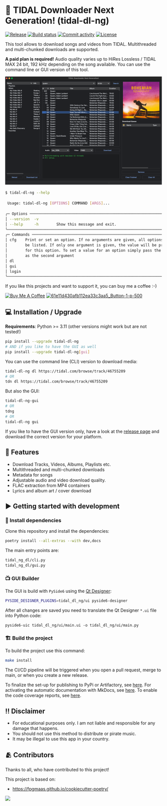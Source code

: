 # 🔰 TIDAL Downloader Next Generation! (tidal-dl-ng)

[![Release](https://img.shields.io/github/v/release/exislow/tidal-dl-ng)](https://img.shields.io/github/v/release/exislow/tidal-dl-ng)
[![Build status](https://img.shields.io/github/actions/workflow/status/exislow/tidal-dl-ng/on-release-master.yml)](https://github.com/exislow/tidal-dl-ng/actions/workflows/on-release-master.yml)
[![Commit activity](https://img.shields.io/github/commit-activity/m/exislow/tidal-dl-ng)](https://img.shields.io/github/commit-activity/m/exislow/tidal-dl-ng)
[![License](https://img.shields.io/github/license/exislow/tidal-dl-ng)](https://img.shields.io/github/license/exislow/tidal-dl-ng)

This tool allows to download songs and videos from TIDAL. Multithreaded and multi-chunked downloads are supported.

**A paid plan is required!** Audio quality varies up to HiRes Lossless / TIDAL MAX 24 bit, 192 kHz depending on the song available. You can use the command line or GUI version of this tool.

![App Image](assets/app.png)

```bash
$ tidal-dl-ng --help

 Usage: tidal-dl-ng [OPTIONS] COMMAND [ARGS]...

╭─ Options ────────────────────────────────────────────────────────────────────╮
│ --version  -v                                                                │
│ --help     -h        Show this message and exit.                             │
╰──────────────────────────────────────────────────────────────────────────────╯
╭─ Commands ───────────────────────────────────────────────────────────────────╮
│ cfg    Print or set an option. If no arguments are given, all options will   │
│        be listed. If only one argument is given, the value will be printed   │
│        for this option. To set a value for an option simply pass the value   │
│        as the second argument                                                │
│ dl                                                                           │
│ gui                                                                          │
│ login                                                                        │
╰──────────────────────────────────────────────────────────────────────────────╯
```

If you like this projects and want to support it, you can buy me a coffee :-)

<a href="https://www.buymeacoffee.com/exislow" target="_blank"><img src="https://cdn.buymeacoffee.com/buttons/arial-orange.png" alt="Buy Me A Coffee" style="height: 51px !important;width: 217px !important;" ></a>
<a href="https://ko-fi.com/exislow" target="_blank" rel="noopener noreferrer"><img src="https://help.ko-fi.com/hc/article_attachments/11833788361117" alt="61e11d430afb112ea33c3aa5_Button-1-p-500"></a>

## 💻 Installation / Upgrade

**Requirements**: Python >= 3.11 (other versions might work but are not tested!)

```bash
pip install --upgrade tidal-dl-ng
# AND if you like to have the GUI as well
pip install --upgrade tidal-dl-ng[gui]
```

You can use the command line (CLI) version to download media:

```bash
tidal-dl-ng dl https://tidal.com/browse/track/46755209
# OR
tdn dl https://tidal.com/browse/track/46755209
```

But also the GUI:

```bash
tidal-dl-ng-gui
# OR
tdng
# OR
tidal-dl-ng gui
```

If you like to have the GUI version only, have a look at the
[release page](https://github.com/exislow/tidal-dl-ng/releases) and download the correct version for your platform.

## 🧁 Features

- Download Tracks, Videos, Albums, Playlists etc.
- Multithreaded and multi-chunked downloads
- Metadata for songs
- Adjustable audio and video download quality.
- FLAC extraction from MP4 containers
- Lyrics and album art / cover download

## ▶️ Getting started with development

### 🚰 Install dependencies

Clone this repository and install the dependencies:

```bash
poetry install --all-extras --with dev,docs
```

The main entry points are:

```bash
tidal_ng_dl/cli.py
tidal_ng_dl/gui.py
```

### 📺 GUI Builder

The GUI is build with `PySide6` using the [Qt Designer](https://doc.qt.io/qt-6/qtdesigner-manual.html):

```bash
PYSIDE_DESIGNER_PLUGINS=tidal_dl_ng/ui pyside6-designer
```

After all changes are saved you need to translate the Qt Designer `*.ui` file into Python code:

```
pyside6-uic tidal_dl_ng/ui/main.ui -o tidal_dl_ng/ui/main.py
```

### 🏗 Build the project

To build the project use this command:

```bash
make install
```

The CI/CD pipeline will be triggered when you open a pull request, merge to main, or when you create a new release.

To finalize the set-up for publishing to PyPi or Artifactory, see [here](https://fpgmaas.github.io/cookiecutter-poetry/features/publishing/#set-up-for-pypi).
For activating the automatic documentation with MkDocs, see [here](https://fpgmaas.github.io/cookiecutter-poetry/features/mkdocs/#enabling-the-documentation-on-github).
To enable the code coverage reports, see [here](https://fpgmaas.github.io/cookiecutter-poetry/features/codecov/).

## ‼️ Disclaimer

- For educational purposes only. I am not liable and responsible for any damage that happens.
- You should not use this method to distribute or pirate music.
- It may be illegal to use this app in your country.

## 🫂 Contributors

Thanks to all, who have contributed to this project!

This project is based on:

- https://fpgmaas.github.io/cookiecutter-poetry/

<a href="https://github.com/exislow/tidal-dl-ng/graphs/contributors"><img src="https://contributors-img.web.app/image?repo=exislow/tidal-dl-ng" /></a>
